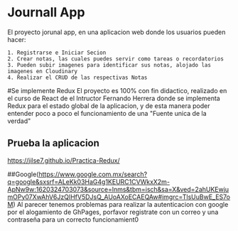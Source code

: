 # Journall App
El proyecto jorunal app, en una aplicacion web donde los usuarios pueden hacer:
```
1. Registrarse e Iniciar Secion
2. Crear notas, las cuales puedes servir como tareas o recordatorios
3. Pueden subir imagenes para identificar sus notas, alojado las imagenes en Cloudinary
4. Realizar el CRUD de las respectivas Notas
```

#Se implemente Redux
El proyecto es 100% con fin didactico, realizado en el curso de React de el Intructor Fernando Herrera donde se implementa Redux para el estado global de la aplicacion, y de esta manera poder entender poco a poco el funcionamiento de una "Fuente unica de la verdad"

## Prueba la aplicacion 
 https://jilse7.github.io/Practica-Redux/
 
##Google(https://www.google.com.mx/search?q=google&sxsrf=ALeKk03HaG4g1KEURC1CVWkxX2m-ApNw9w:1620324703073&source=lnms&tbm=isch&sa=X&ved=2ahUKEwjumOPy07XwAhV6JzQIHfV5DJsQ_AUoAXoECAEQAw#imgrc=TlsUuBwE_ES7oM)
Al parecer tenemos problemas para realizar la autenticacion con google por el alogamiento de GhPages, porfavor registrate con un correo y una contraseña para un correcto funcionamient0




